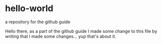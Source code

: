 # hello-world
a repository for the github guide

Hello there, as a part of the github guide I made some change to this file by writing that I made some changes... yup that's about it.
